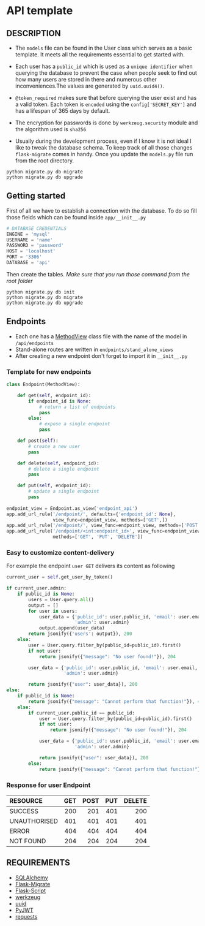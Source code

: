 # API template
## DESCRIPTION
- The `models` file can be found in the User class which serves as a 
basic template. It meets all the requirements essential to get started with.

- Each user has a `public_id` which is used as a `unique identifier` when querying
the database to prevent the case when people seek to find out how many users are 
stored in there and numerous other inconveniences.The values are generated
by `uuid.uuid4()`.

- `@token_required` makes sure that before querying the user exist and has a
valid token. Each token is `encoded` using the `config['SECRET_KEY']` and has
a lifespan of 365 days by default.

- The encryption for passwords is done by `werkzeug.security` module 
and the algorithm used is `sha256`

- Usually during the development process, even if I know it is not ideal I
 like to tweak the database schema. To keep track of all those changes
  `flask-migrate` comes in handy. Once you update the `models.py` file run
  from the root directory.
 ```
python migrate.py db migrate
python migrate.py db upgrade
``` 


## Getting started
First of all we have to establish a connection with the database. To do so fill those fields which can be found inside `app/__init__.py`
```python
# DATABASE CREDENTIALS
ENGINE = 'mysql'
USERNAME = 'name'
PASSWORD = 'password'
HOST = 'localhost'
PORT = '3306'
DATABASE = 'api'

```
Then create the tables. _Make sure that you run those command from the root folder_

~~~
python migrate.py db init
python migrate.py db migrate
python migrate.py db upgrade
~~~

## Endpoints
- Each one has a [MethodView](https://flask.palletsprojects.com/en/1.1.x/views/) class file with the name of the model in `/api/endpoints`
- Stand-alone routes are written in `endpoints/stand_alone_views`
- After creating a new endpoint don't forget to import it in `__init__.py`


### Template for new endpoints
```python
class Endpoint(MethodView):

    def get(self, endpoint_id):
        if endpoint_id is None:
            # return a list of endpoints
            pass
        else:
            # expose a single endpoint
            pass

    def post(self):
        # create a new user
        pass

    def delete(self, endpoint_id):
        # delete a single endpoint
        pass

    def put(self, endpoint_id):
        # update a single endpoint
        pass
        
endpoint_view = Endpoint.as_view('endpoint_api')
app.add_url_rule('/endpoint/', defaults={'endpoint_id': None},
                 view_func=endpoint_view, methods=['GET',])
app.add_url_rule('/endpoint/', view_func=endpoint_view, methods=['POST',])
app.add_url_rule('/endpoint/<int:endpoint_id>', view_func=endpoint_view,
                 methods=['GET', 'PUT', 'DELETE'])        
```

### Easy to customize content-delivery
For example the endpoint `user GET` delivers its content as following
```python
current_user = self.get_user_by_token()

if current_user.admin:
    if public_id is None:
        users = User.query.all()
        output = []
        for user in users:
            user_data = {'public_id': user.public_id, 'email': user.email, 'password': user.password,
                         'admin': user.admin}
            output.append(user_data)
        return jsonify({'users': output}), 200
    else:
        user = User.query.filter_by(public_id=public_id).first()
        if not user:
            return jsonify({"message": "No user found!"}), 204

        user_data = {'public_id': user.public_id, 'email': user.email, 'password': user.password,
                     'admin': user.admin}

        return jsonify({"user": user_data}), 200
else:
    if public_id is None:
        return jsonify({"message": "Cannot perform that function!"}), 401
    else:
        if current_user.public_id == public_id:
            user = User.query.filter_by(public_id=public_id).first()
            if not user:
                return jsonify({"message": "No user found!"}), 204

            user_data = {'public_id': user.public_id, 'email': user.email, 'password': user.password,
                         'admin': user.admin}

            return jsonify({"user": user_data}), 200
        else:
            return jsonify({"message": "Cannot perform that function!"}), 401    
```
### Response for user Endpoint

| RESOURCE  | GET  | POST | PUT | DELETE
| :-------- |-----:| ----:| ---:| -----:|
| SUCCESS       | 200 | 201 | 401 | 200
| UNAUTHORISED  | 401 | 401 | 401 | 401
| ERROR         | 404 | 404 | 404 | 404
| NOT FOUND     | 204 | 204 | 204 | 204

## REQUIREMENTS
- [SQLAlchemy](https://flask-sqlalchemy.palletsprojects.com/en/2.x/)
- [Flask-Migrate](https://flask-migrate.readthedocs.io/en/latest/)
- [Flask-Script](https://flask-script.readthedocs.io/en/latest/)
- [werkzeug](https://werkzeug.palletsprojects.com/en/0.15.x/utils/#module-werkzeug.security)
- [uuid](https://docs.python.org/3.6/library/uuid.html)
- [PyJWT](https://github.com/GehirnInc/python-jwt)
- [requests]()
